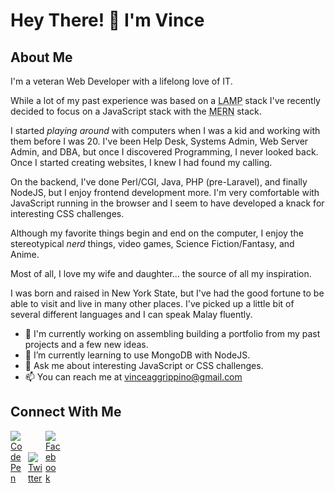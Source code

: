 # Hey There! 👋 I'm Vince

## About Me
I'm a veteran Web Developer with a lifelong love of IT.

While a lot of my past experience was based on a <abbr title="Linux, Apache, MySQL, PHP">LAMP</abbr> stack I've recently decided to focus on a JavaScript stack with the <abbr title="MongoDB, Express, React, NodeJS">MERN</abbr> stack.

I started _playing around_ with computers when I was a kid and working with them before I was 20. I've been Help Desk, Systems Admin, Web Server Admin, and DBA, but once I discovered Programming, I never looked back. Once I started creating websites, I knew I had found my calling.

On the backend, I've done Perl/CGI, Java, PHP (pre-Laravel), and finally NodeJS, but I enjoy frontend development more. I'm very comfortable with JavaScript running in the browser and I seem to have developed a knack for interesting CSS challenges.

Although my favorite things begin and end on the computer, I enjoy the stereotypical _nerd_ things, video games, Science Fiction/Fantasy, and Anime.

Most of all, I love my wife and daughter... the source of all my inspiration.

I was born and raised in New York State, but I've had the good fortune to be able to visit and live in many other places. I've picked up a little bit of several different languages and I can speak Malay fluently.

- 🔭 I'm currently working on assembling building a portfolio from my past projects and a few new ideas.
- 🌱 I’m currently learning to use MongoDB with NodeJS.
- 💬 Ask me about interesting JavaScript or CSS challenges.
- 📫 You can reach me at vinceaggrippino@gmail.com

## Connect With Me
<a href="https://codepen.io/VAggrippino" target="_blank" style="display: inline-block; width: 24px; height: 24px;"><img alt="CodePen" src="https://vaggrippino.github.io/VAggrippino/Images/codepen.svg"/></a>
<a href="https://twitter.com/VAggrippino" target="_blank" style="display: inline-block; width: 24px; height: 24px;"><img alt="Twitter" src="https://vaggrippino.github.io/VAggrippino/Images/twitter.svg"/></a>
<a href="https://www.facebook.com/vaggrippino" target="_blank" style="display: inline-block; width: 24px; height: 24px;"><img alt="Facebook" src="https://vaggrippino.github.io/VAggrippino/Images/facebook.svg"/></a>


<!--
**VAggrippino/VAggrippino** is a ✨ _special_ ✨ repository because its `README.md` (this file) appears on your GitHub profile.

Here are some ideas to get you started:

- 👯 I’m looking to collaborate on ...
- 🤔 I’m looking for help with ...
- ⚡ Fun fact: ...
-->
